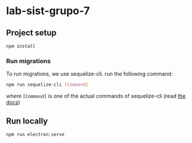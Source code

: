 # lab-sist-grupo-7


## Project setup
```
npm install
```

### Run migrations
To run migrations, we use sequelize-cli.
run the following command:
```bash
npm run sequelize-cli [Command]
```

where `[Command]` is one of the actual commands of sequelize-cli (read [the docs](https://github.com/sequelize/cli))

## Run locally
```
npm run electron:serve
```